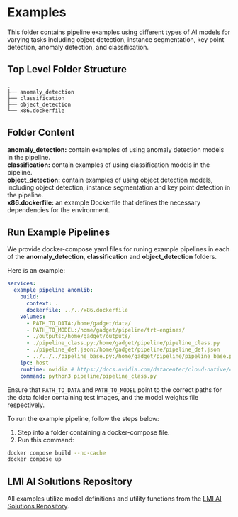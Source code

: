 # Examples

This folder contains pipeline examples using different types of AI models for varying tasks including object detection, instance segmentation, key point detection, anomaly detection, and classification.

## Top Level Folder Structure

```plaintext
.  
├── anomaly_detection  
├── classification
├── object_detection 
└── x86.dockerfile  
```

## Folder Content

**anomaly_detection:** contain examples of using anomaly detection models in the pipeline.  
**classification:** contain examples of using classification models in the pipeline.  
**object_detection:** contain examples of using object detection models, including object detection, instance segmentation and key point detection in the pipeline.  
**x86.dockerfile:** an example Dockerfile that defines the necessary dependencies for the environment.

## Run Example Pipelines

We provide docker-compose.yaml files for runing example pipelines in each of the **anomaly_detection**, **classification** and **object_detection** folders.

Here is an example:

```yaml
services:
  example_pipeline_anomlib:
    build: 
      context: .
      dockerfile: ../../x86.dockerfile
    volumes:
      - PATH_TO_DATA:/home/gadget/data/
      - PATH_TO_MODEL:/home/gadget/pipeline/trt-engines/
      - ./outputs:/home/gadget/outputs/
      - ./pipeline_class.py:/home/gadget/pipeline/pipeline_class.py
      - ./pipeline_def.json:/home/gadget/pipeline/pipeline_def.json
      - ../../../pipeline_base.py:/home/gadget/pipeline/pipeline_base.py
    ipc: host
    runtime: nvidia # https://docs.nvidia.com/datacenter/cloud-native/container-toolkit/latest/install-guide.html
    command: python3 pipeline/pipeline_class.py
```

Ensure that `PATH_TO_DATA` and `PATH_TO_MODEL` point to the correct paths for the data folder containing test images, and the model weights file respectively.  

To run the example pipeline, follow the steps below:

1. Step into a folder containing a docker-compose file.  
2. Run this command:

```bash
docker compose build --no-cache
docker compose up
```

## LMI AI Solutions Repository

All examples utilize model definitions and utility functions from the [LMI AI Solutions Repository](https://github.com/lmitechnologies/LMI_AI_Solutions).
